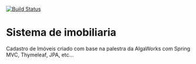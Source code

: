 [![Build Status](https://travis-ci.org/diegocfreire/imobiliaria.svg?branch=master)](https://travis-ci.org/diegocfreire/imobiliaria)

# Sistema de imobiliaria
Cadastro de Imóveis criado com base na palestra da AlgaWorks com Spring MVC, Thymeleaf, JPA, etc...
